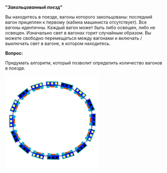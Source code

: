 **"_Закольцованный поезд_"**

Вы находитесь в поезде, вагоны которого закольцованы:
последний вагон прицеплен к первому (кабина машиниста отсутствует).
Все вагоны идентичны. Каждый вагон может быть либо освещен, либо не освещен.
Изначально свет в вагонах горит случайным образом. Вы можете свободно перемещаться
между вагонами и включать / выключать свет в вагоне, в котором находитесь.


**Вопрос:**

Придумать алгоритм, который позволит определить количество вагонов в поезде.

![Train](train.png)